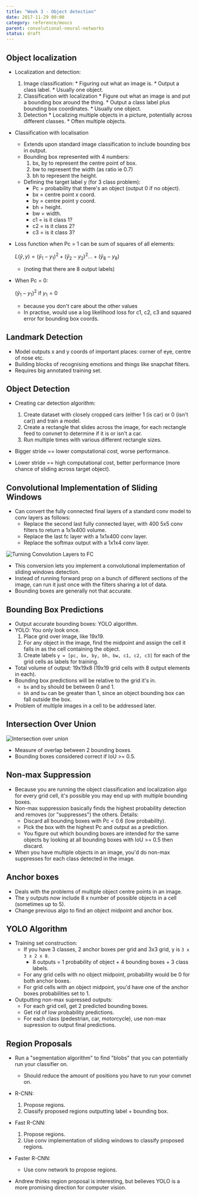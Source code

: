 ```yaml
---
title: "Week 3 - Object detection"
date: 2017-11-29 00:00
category: reference/moocs
parent: convolutional-neural-networks 
status: draft
---
```


## Object localization

* Localization and detection:
    1. Image classification:
      * Figuring out what an image is.
      * Output a class label.
      * Usually one object.
    2. Classification with localization
      * Figure out what an image is and put a bounding box around the thing.
      * Output a class label plus bounding box coordinates.
      * Usually one object.
    3. Detection
      * Localizing multiple objects in a picture, potentially across different classes.
      * Often multiple objects.
* Classification with localisation
	* Extends upon standard image classification to include bounding box in output.
	* Bounding box represented with 4 numbers:
		1. bx, by to represent the centre point of box.
		2. bw to represent the width (as ratio ie 0.7)
		3. bh to represent the height.
	* Defining the target label y (for 3 class problem):
		* Pc = probability that there's an object (output 0 if no object).
		* bx = centre point x coord.
		* by = centre point y coord.
		* bh = height.
		* bw = width.
		* c1 = is it class 1?
		* c2 = is it class 2?
		* c3 = is it class 3?
* Loss function when Pc = 1 can be sum of squares of all elements:

    $L(\hat{y},y) = (\hat{y}_1-y_1)^2 + (\hat{y}_2-y_2)^2 ... + (\hat{y}_8-y_8)$

    * (noting that there are 8 output labels)
* When Pc = 0:

    $(\hat{y}_1-{y}_1)^2 \text{ if }y_1=0$

    * because you don't care about the other values
  * In practise, would use a log likelihood loss for c1, c2, c3 and squared error for bounding box coords.

## Landmark Detection

* Model outputs x and y coords of important places: corner of eye, centre of nose etc.
* Building blocks of recognising emotions and things like snapchat filters.
* Requires big annotated training set.

## Object Detection

* Creating car detection algorithm:
  1. Create dataset with closely cropped cars (either 1 (is car) or 0 (isn't car)) and train a model.
  2. Create a rectangle that slides across the image, for each rectangle feed to convnet to determine if it is or isn't a car.
  3. Run multiple times with various different rectangle sizes.

* Bigger stride == lower computational cost, worse performance.
* Lower stride == high computational cost, better performance (more chance of sliding across target object).

## Convolutional Implementation of Sliding Windows

* Can convert the fully connected final layers of a standard conv model to conv layers as follows:
    * Replace the second last fully connected layer, with 400 5x5 conv filters to return a 1x1x400 volume.
    * Replace the last fc layer with a 1x1x400 conv layer.
    * Replace the softmax output with a 1x1x4 conv layer.

![Turning Convolution Layers to FC](/_media/conv-to-fc.png)

* This conversion lets you implement a convolutional implementation of sliding windows detection.
* Instead of running forward prop on a bunch of different sections of the image, can run it just once with the filters sharing a lot of data.
* Bounding boxes are generally not that accurate.

## Bounding Box Predictions

* Output accurate bounding boxes: YOLO algorithm.
* YOLO: You only look once.
    1. Place grid over image, like 19x19.
    2. For any object in the image, find the midpoint and assign the cell it falls in as the cell containing the object.
    3. Create labels ``y = [pc, bx, by, bh, bw, c1, c2, c3]`` for each of the grid cells as labels for training.
* Total volume of output: 19x19x8 (19x19 grid cells with 8 output elements in each).
* Bounding box predictions will be relative to the grid it's in.
    * `bx` and `by` should be between 0 and 1.
    * `bh` and `bw` can be greater than 1, since an object bounding box can fall outside the box.
* Problem of multiple images in a cell to be addressed later.

## Intersection Over Union

![Intersection over union](/_media/intersection-over-union.png)

* Measure of overlap between 2 bounding boxes.
* Bounding boxes considered correct if IoU >= 0.5.

## Non-max Suppression

* Because you are running the object classification and localization algo for every grid cell, it's possible you may end up with multiple bounding boxes.
* Non-max suppression basically finds the highest probability detection and removes (or "suppresses") the others. Details:
   * Discard all bounding boxes with Pc < 0.6 (low probability).
   * Pick the box with the highest Pc and output as a prediction.
   * You figure out which bounding boxes are intended for the same objects by looking at all bounding boxes with IoU >= 0.5 then discard.
* When you have multiple objects in an image, you'd do non-max suppresses for each class detected in the image.

## Anchor boxes

* Deals with the problems of multiple object centre points in an image.
* The y outputs now include 8 x number of possible objects in a cell (sometimes up to 5).
* Change previous algo to find an object midpoint and anchor box.

## YOLO Algorithm

* Training set construction:
	* If you have 3 classes, 2 anchor boxes per grid and 3x3 grid, y is `3 x 3 x 2 x 8`.
		* 8 outputs = 1 probability of object + 4 bounding boxes + 3 class labels.
	* For any grid cells with no object midpoint, probability would be 0 for both anchor boxes.
	* For grid cells with an object midpoint, you'd have one of the anchor boxes probabilities set to 1.
* Outputting non-max supressed outputs:
	* For each grid cell, get 2 predicted bounding boxes.
	* Get rid of low probability predictions.
	* For each class (pedestrian, car, motorcycle), use non-max supression to output final predictions.

## Region Proposals

* Run a "segmentation algorithm" to find "blobs" that you can potentially run your classifier on.
	* Should reduce the amount of positions you have to run your convnet on.
* R-CNN:
	1. Propose regions.
	2. Classify proposed regions outputting label + bounding box.

* Fast R-CNN:
	1. Propose regions.
	2. Use conv implementation of sliding windows to classify proposed regions.

* Faster R-CNN:
	* Use conv network to propose regions.
* Andrew thinks region proposal is interesting, but believes YOLO is a more promising direction for computer vision.
